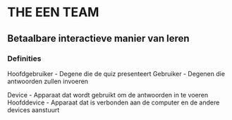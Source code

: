 # THE EEN TEAM
## Betaalbare interactieve manier van leren

### Definities
Hoofdgebruiker - Degene die de quiz presenteert
Gebruiker - Degenen die antwoorden zullen invoeren

Device - Apparaat dat wordt gebruikt om de antwoorden in te voeren
Hoofddevice - Apparaat dat is verbonden aan de computer en de andere devices aanstuurt
